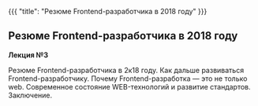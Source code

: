 {{{
	"title": "Резюме Frontend-разработчика в 2018 году"
}}}

## Резюме Frontend-разработчика в 2018 году
__Лекция №3__

Резюме Frontend-разработчика в 2к18 году. Как дальше развиваться Frontend-разработчику. Почему Frontend-разработка — это не только web. Современное состояние WEB-технологий и развитие стандартов. Заключение.
